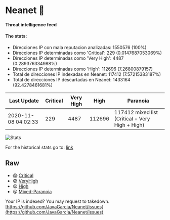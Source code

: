 # Neanet :hocho:
#### Threat intelligence feed
#### The stats:

- Direcciones IP con mala reputacion analizadas: 1550576 (100%)
- Direcciones IP determinadas como 'Critical':  229 (0.0147687053069%)
- Direcciones IP determinadas como 'Very High':  4487 (0.289376334988%)
- Direcciones IP determinadas como 'High':  112696 (7.26800879157)
- Total de direcciones IP indexadas en Neanet:  117412 (7.57215383187%)
- Total de direcciones IP descartadas en Neanet:  1433164 (92.4278461681%)

| Last Update | Critical | Very High | High | Paranoia |
| --- | --- | --- | --- | --- |
| 2020-11-08 04:02:33 | 229 | 4487 | 112696 | 117412 mixed list (Critical + Very High + High)|

![Stats](https://docs.google.com/spreadsheets/d/e/2PACX-1vSnaNMIXVabIpDJjufMlzH7poXnshF3mgd8Is1g9ytUEzVsP5my4Trn8f-xkoLLQ38xpL3HtmUexLo6/pubchart?oid=501124687&format=image)

For the historical stats go to: [link](/stats.csv)
## Raw
- :scream: [Critical](https://raw.githubusercontent.com/JavaGarcia/Neanet/master/blacklists/neanet_critical.txt)
- :fearful: [VeryHigh](https://raw.githubusercontent.com/JavaGarcia/Neanet/master/blacklists/neanet_veryHigh.txtt)
- :frowning: [High](https://raw.githubusercontent.com/JavaGarcia/Neanet/master/blacklists/neanet_high.txt)
- :dizzy_face: [Mixed-Paranoia](https://raw.githubusercontent.com/JavaGarcia/Neanet/master/blacklists/neanet_all.txt)


Your IP is indexed? You may request to takedown. [https://github.com/JavaGarcia/Neanet/issues](https://github.com/JavaGarcia/Neanet/issues)
































































































































































































































































































































































































































































































































































































































































































































































































































































































































































































































































































































































































































































































































































































































































































































































































































































































































































































































































































































































































































































